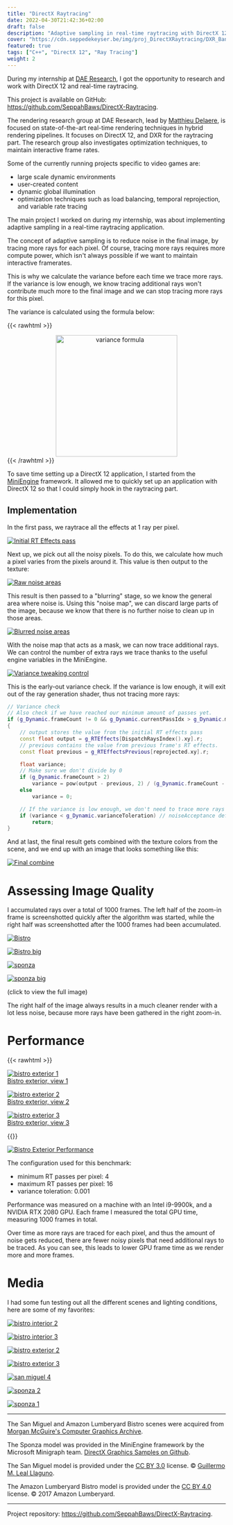 ```yaml
---
title: "DirectX Raytracing"
date: 2022-04-30T21:42:36+02:00
draft: false
description: "Adaptive sampling in real-time raytracing with DirectX 12 during my internship at DAE Research."
cover: "https://cdn.seppedekeyser.be/img/proj_DirectXRaytracing/DXR_Banner.png"
featured: true
tags: ["C++", "DirectX 12", "Ray Tracing"]
weight: 2
---
```


During my internship at [DAE Research](https://digitalartsandentertainment.be/page/133/Research), I got the opportunity to research and work with DirectX 12 and real-time raytracing.

This project is available on GitHub: https://github.com/SeppahBaws/DirectX-Raytracing.

The rendering research group at DAE Research, lead by [Matthieu Delaere](http://www.matthieudelaere.com), is focused on state-of-the-art real-time rendering techniques in hybrid rendering pipelines. It focuses on DirectX 12, and DXR for the raytracing part.
The research group also investigates optimization techniques, to maintain interactive frame rates.

Some of the currently running projects specific to video games are:

- large scale dynamic environments
- user-created content
- dynamic global illumination
- optimization techniques such as load balancing, temporal reprojection, and variable rate tracing

The main project I worked on during my internship, was about implementing adaptive sampling in a real-time raytracing application.

The concept of adaptive sampling is to reduce noise in the final image, by tracing more rays for each pixel. Of course, tracing more rays requires more compute power, which isn't always possible if we want to maintain interactive framerates.

This is why we calculate the variance before each time we trace more rays. If the variance is low enough, we know tracing additional rays won't contribute much more to the final image and we can stop tracing more rays for this pixel.

The variance is calculated using the formula below:

{{< rawhtml >}}

<div style="text-align: center; width: 100%">
    <a href="https://cdn.seppedekeyser.be/img/proj_DirectXRaytracing/adaptive-sampling-variance.png">
        <img src="https://cdn.seppedekeyser.be/img/proj_DirectXRaytracing/adaptive-sampling-variance.png" alt="variance formula" width="280px">
    </a>
</div>
{{< /rawhtml >}}

To save time setting up a DirectX 12 application, I started from the [MiniEngine](https://github.com/microsoft/DirectX-Graphics-Samples/tree/master/MiniEngine) framework. It allowed me to quickly set up an application with DirectX 12 so that I could simply hook in the raytracing part.

## Implementation

In the first pass, we raytrace all the effects at 1 ray per pixel.

[![Initial RT Effects pass](https://cdn.seppedekeyser.be/img/proj_DirectXRaytracing/initial_rteffects_pass.png)](https://cdn.seppedekeyser.be/img/proj_DirectXRaytracing/initial_rteffects_pass.png)

Next up, we pick out all the noisy pixels. To do this, we calculate how much a pixel varies from the pixels around it. This value is then output to the texture:

[![Raw noise areas](https://cdn.seppedekeyser.be/img/proj_DirectXRaytracing/noise_map_raw.png)](https://cdn.seppedekeyser.be/img/proj_DirectXRaytracing/noise_map_raw.png)

This result is then passed to a "blurring" stage, so we know the general area where noise is. Using this "noise map", we can discard large parts of the image, because we know that there is no further noise to clean up in those areas.

[![Blurred noise areas](https://cdn.seppedekeyser.be/img/proj_DirectXRaytracing/noise_map_blurred.png)](https://cdn.seppedekeyser.be/img/proj_DirectXRaytracing/noise_map_blurred.png)

With the noise map that acts as a mask, we can now trace additional rays. We can control the number of extra rays we trace thanks to the useful engine variables in the MiniEngine.

[![Variance tweaking control](https://cdn.seppedekeyser.be/img/proj_DirectXRaytracing/variance-control.png)](https://cdn.seppedekeyser.be/img/proj_DirectXRaytracing/variance-control.png)

This is the early-out variance check. If the variance is low enough, it will exit out of the ray generation shader, thus not tracing more rays:

```cpp
// Variance check
// Also check if we have reached our minimum amount of passes yet.
if (g_Dynamic.frameCount != 0 && g_Dynamic.currentPassIdx > g_Dynamic.minimumPassCount)
{
    // output stores the value from the initial RT effects pass
    const float output = g_RTEffects[DispatchRaysIndex().xy].r;
    // previous contains the value from previous frame's RT effects.
    const float previous = g_RTEffectsPrevious[reprojected.xy].r;

    float variance;
    // Make sure we don't divide by 0
    if (g_Dynamic.frameCount > 2)
        variance = pow(output - previous, 2) / (g_Dynamic.frameCount - 1);
    else
        variance = 0;

    // If the variance is low enough, we don't need to trace more rays
    if (variance < g_Dynamic.varianceToleration) // noiseAcceptance defaulted to 0.001f
        return;
}
```

And at last, the final result gets combined with the texture colors from the scene, and we end up with an image that looks something like this:

[![Final combine](https://cdn.seppedekeyser.be/img/proj_DirectXRaytracing/final_combine.png)](https://cdn.seppedekeyser.be/img/proj_DirectXRaytracing/final_combine.png)

# Assessing Image Quality

I accumulated rays over a total of 1000 frames. The left half of the zoom-in frame is screenshotted quickly after the algorithm was started, while the right half was screenshotted after the 1000 frames had been accumulated.

[![Bistro](https://cdn.seppedekeyser.be/img/proj_DirectXRaytracing/bistro-1-comparison.png)](https://cdn.seppedekeyser.be/img/proj_DirectXRaytracing/bistro-1-comparison.png)

[![Bistro big](https://cdn.seppedekeyser.be/img/proj_DirectXRaytracing/bistro-1-comparison-big.png)](https://cdn.seppedekeyser.be/img/proj_DirectXRaytracing/bistro-1-comparison-big.png)

[![sponza](https://cdn.seppedekeyser.be/img/proj_DirectXRaytracing/sponza-2-comparison.png)](https://cdn.seppedekeyser.be/img/proj_DirectXRaytracing/sponza-2-comparison.png)

[![sponza big](https://cdn.seppedekeyser.be/img/proj_DirectXRaytracing/sponza-2-comparison-big.png)](https://cdn.seppedekeyser.be/img/proj_DirectXRaytracing/sponza-2-comparison-big.png)

(click to view the full image)

The right half of the image always results in a much cleaner render with a lot less noise, because more rays have been gathered in the right zoom-in.

# Performance

{{< rawhtml >}}

<div class="column-layout">
    <a href="https://cdn.seppedekeyser.be/img/internship/bistro-ext-1.png" target="_blank">
        <img src="https://cdn.seppedekeyser.be/img/internship/bistro-ext-1.png" alt="bistro exterior 1"/>
        <p style="margin-top: 0">Bistro exterior, view 1</p>
    </a>
    <a href="https://cdn.seppedekeyser.be/img/internship/bistro-ext-2.png" target="_blank">
        <img src="https://cdn.seppedekeyser.be/img/internship/bistro-ext-2.png" alt="bistro exterior 2"/>
        <p style="margin-top: 0">Bistro exterior, view 2</p>
    </a>
    <a href="https://cdn.seppedekeyser.be/img/internship/bistro-ext-3.png" target="_blank">
        <img src="https://cdn.seppedekeyser.be/img/internship/bistro-ext-3.png" alt="bistro exterior 3"/>
        <p style="margin-top: 0">Bistro exterior, view 3</p>
    </a>
</div>
{{</ rawhtml >}}

[![Bistro Exterior Performance](https://cdn.seppedekeyser.be/img/proj_DirectXRaytracing/bistro-ext-performance.png)](https://cdn.seppedekeyser.be/img/proj_DirectXRaytracing/bistro-ext-performance.png)

The configuration used for this benchmark:

- minimum RT passes per pixel: 4
- maximum RT passes per pixel: 16
- variance toleration: 0.001

Performance was measured on a machine with an Intel i9-9900k, and a NVIDIA RTX 2080 GPU.
Each frame I measured the total GPU time, measuring 1000 frames in total.

Over time as more rays are traced for each pixel, and thus the amount of noise gets reduced, there are fewer noisy pixels that need additional rays to be traced. As you can see, this leads to lower GPU frame time as we render more and more frames.

# Media

I had some fun testing out all the different scenes and lighting conditions, here are some of my favorites:

[![bistro interior 2](https://cdn.seppedekeyser.be/img/internship/bistro-int-2.png)](https://cdn.seppedekeyser.be/img/internship/bistro-int-2.png)

[![bistro interior 3](https://cdn.seppedekeyser.be/img/internship/bistro-int-3.png)](https://cdn.seppedekeyser.be/img/internship/bistro-int-3.png)

[![bistro exterior 2](https://cdn.seppedekeyser.be/img/internship/bistro-ext-2.png)](https://cdn.seppedekeyser.be/img/internship/bistro-ext-2.png)

[![bistro exterior 3](https://cdn.seppedekeyser.be/img/internship/bistro-ext-3.png)](https://cdn.seppedekeyser.be/img/internship/bistro-ext-3.png)

[![san miguel 4](https://cdn.seppedekeyser.be/img/internship/san-miguel-4.png)](https://cdn.seppedekeyser.be/img/internship/san-miguel-4.png)

[![sponza 2](https://cdn.seppedekeyser.be/img/internship/sponza-2.png)](https://cdn.seppedekeyser.be/img/internship/sponza-2.png)

[![sponza 1](https://cdn.seppedekeyser.be/img/internship/sponza-1.png)](https://cdn.seppedekeyser.be/img/internship/sponza-1.png)

---

The San Miguel and Amazon Lumberyard Bistro scenes were acquired from [Morgan McGuire's Computer Graphics Archive](https://casual-effects.com/data).

The Sponza model was provided in the MiniEngine framework by the Microsoft Minigraph team. [DirectX Graphics Samples on Github](https://github.com/microsoft/DirectX-Graphics-Samples).

The San Miguel model is provided under the [CC BY 3.0](https://creativecommons.org/licenses/by/3.0/) license. © [Guillermo M. Leal Llaguno](https://www.evvisual.com/).

The Amazon Lumberyard Bistro model is provided under the [CC BY 4.0](https://creativecommons.org/licenses/by/4.0/) license. © 2017 Amazon Lumberyard.

---

Project repository: https://github.com/SeppahBaws/DirectX-Raytracing.

